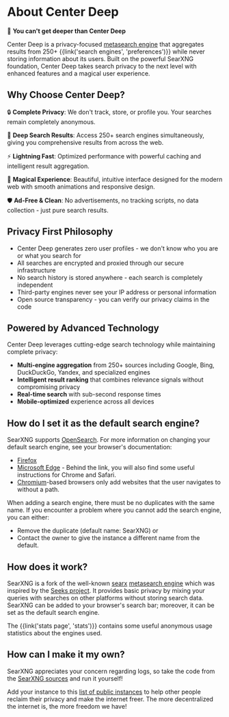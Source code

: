 # About Center Deep

🦄 **You can't get deeper than Center Deep**

Center Deep is a privacy-focused [metasearch engine] that aggregates results from 250+ {{link('search engines', 'preferences')}} while never storing information about its users. Built on the powerful SearXNG foundation, Center Deep takes search privacy to the next level with enhanced features and a magical user experience.

## Why Choose Center Deep?

🔒 **Complete Privacy**: We don't track, store, or profile you. Your searches remain completely anonymous.

🌊 **Deep Search Results**: Access 250+ search engines simultaneously, giving you comprehensive results from across the web.

⚡ **Lightning Fast**: Optimized performance with powerful caching and intelligent result aggregation.

🦄 **Magical Experience**: Beautiful, intuitive interface designed for the modern web with smooth animations and responsive design.

🛡️ **Ad-Free & Clean**: No advertisements, no tracking scripts, no data collection - just pure search results.

## Privacy First Philosophy

- Center Deep generates zero user profiles - we don't know who you are or what you search for
- All searches are encrypted and proxied through our secure infrastructure  
- No search history is stored anywhere - each search is completely independent
- Third-party engines never see your IP address or personal information
- Open source transparency - you can verify our privacy claims in the code

## Powered by Advanced Technology

Center Deep leverages cutting-edge search technology while maintaining complete privacy:
- **Multi-engine aggregation** from 250+ sources including Google, Bing, DuckDuckGo, Yandex, and specialized engines
- **Intelligent result ranking** that combines relevance signals without compromising privacy  
- **Real-time search** with sub-second response times
- **Mobile-optimized** experience across all devices

## How do I set it as the default search engine?

SearXNG supports [OpenSearch].  For more information on changing your default
search engine, see your browser's documentation:

- [Firefox]
- [Microsoft Edge] - Behind the link, you will also find some useful instructions
  for Chrome and Safari.
- [Chromium]-based browsers only add websites that the user navigates to without
  a path.

When adding a search engine, there must be no duplicates with the same name.  If
you encounter a problem where you cannot add the search engine, you can either:

- Remove the duplicate (default name: SearXNG) or
- Contact the owner to give the instance a different name from the default.

## How does it work?

SearXNG is a fork of the well-known [searx] [metasearch engine] which was
inspired by the [Seeks project].  It provides basic privacy by mixing your
queries with searches on other platforms without storing search data.  SearXNG
can be added to your browser's search bar; moreover, it can be set as the
default search engine.

The {{link('stats page', 'stats')}} contains some useful anonymous usage
statistics about the engines used.

## How can I make it my own?

SearXNG appreciates your concern regarding logs, so take the code from the
[SearXNG sources] and run it yourself!

Add your instance to this [list of public
instances]({{get_setting('brand.public_instances')}}) to help other people
reclaim their privacy and make the internet freer.  The more decentralized the
internet is, the more freedom we have!


[SearXNG sources]: {{GIT_URL}}
[#searxng:matrix.org]: https://matrix.to/#/#searxng:matrix.org
[SearXNG docs]: {{get_setting('brand.docs_url')}}
[searx]: https://github.com/searx/searx
[metasearch engine]: https://en.wikipedia.org/wiki/Metasearch_engine
[Weblate]: https://translate.codeberg.org/projects/searxng/
[Seeks project]: https://beniz.github.io/seeks/
[OpenSearch]: https://github.com/dewitt/opensearch/blob/master/opensearch-1-1-draft-6.md
[Firefox]: https://support.mozilla.org/en-US/kb/add-or-remove-search-engine-firefox
[Microsoft Edge]: https://support.microsoft.com/en-us/help/4028574/microsoft-edge-change-the-default-search-engine
[Chromium]: https://www.chromium.org/tab-to-search
